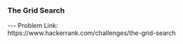 <h3>The Grid Search</h3>
---
Problem Link:<br/>
https://www.hackerrank.com/challenges/the-grid-search
